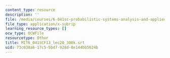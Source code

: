 ```yaml
---
content_type: resource
description: ''
file: /media/courses/6-041sc-probabilistic-systems-analysis-and-applied-probability-fall-2013/73c038a617c55bd7928d8e144bb5624b_MIT6_041SCF13_lec20_300k.vtt
file_type: application/x-subrip
learning_resource_types: []
ocw_type: OCWFile
resourcetype: Other
title: MIT6_041SCF13_lec20_300k.srt
uid: 73c038a6-17c5-5bd7-928d-8e144bb5624b
---
```

